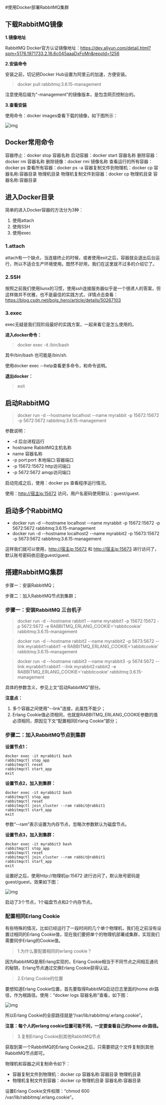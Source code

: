 #使用Docker部署RabbitMQ集群

## 下载RabbitMQ镜像

**1.镜像地址**

RabbitMQ Docker官方认证镜像地址：https://dev.aliyun.com/detail.html?spm=5176.1971733.2.16.6c045aaaDxFoMn&repoId=1256

**2.安装命令**

安装之前，切记把Docker Hub设置为阿里云的加速，方便安装。

> docker pull rabbitmq:3.6.15-management

注意使用后缀为"-management"的镜像版本，是包含网页控制台的。

**3.查看安装**

使用命令：docker images查看下载的镜像，如下图所示：

![img](http://icdn.apigo.cn/blog/rabbitmq-images.png)

## Docker常用命令

容器停止：docker stop 容器名称
       启动容器：docker start 容器名称
		删除容器：docker rm 容器名称
		删除镜像：docker rmi 镜像名称
		查看运行的所有容器：docker ps
		查看所有容器：docker ps -a
		容器复制文件到物理机：docker cp 容器名称:容器目录 物理机目录
		物理机复制文件到容器：docker cp 物理机目录 容器名称:容器目录

## 进入Docker目录

简单的进入Docker容器的方法分为3种：

1. 使用attach
2. 使用SSH
3. 使用exec

### 1.attach

attach有一个缺点，当连接终止的时候，或者使用exit之后，容器就会退出后台运行，所以不适合生产环境使用。既然不好用，我们在这里就不过多的介绍它了。

### 2.SSH

按照之前我们使用liunx的习惯，使用ssh连接服务器似乎是一个很诱人的答案，但这样做并不优雅，也不是最佳的实践方式，详情点击查看：https://blog.csdn.net/bolg_hero/article/details/50267103

### 3.exec

exec无疑是我们现阶段最好的实践方案，一起来看它是怎么使用的。

**进入docker命令：**

> docker exec -it /bin/bash

其中/bin/bash 也可能是/bin/sh.

使用docker exec --help查看更多命令，和命令说明。

**退出docker：**

> exit

## 启动RabbitMQ

> docker run -d --hostname localhost --name myrabbit -p 15672:15672 -p 5672:5672 rabbitmq:3.6.15-management

参数说明：

- -d 后台进程运行
- hostname RabbitMQ主机名称
- name 容器名称
- -p port:port 本地端口:容器端口
- -p 15672:15672 http访问端口
- -p 5672:5672 amqp访问端口

启动完成之后，使用：docker ps 查看程序运行情况。

使用：[http://宿主ip:15672](http://xn--ip-wz2c754c:15672/) 访问，用户名密码使用默认：guest/guest.

## 启动多个RabbitMQ

- docker run -d --hostname localhost --name myrabbit -p 15672:15672 -p 5672:5672 rabbitmq:3.6.15-management
- docker run -d --hostname localhost2 --name myrabbit2 -p 15673:15672 -p 5673:5672 rabbitmq:3.6.15-management

这样我们就可以使用，[http://宿主ip:15672](http://xn--ip-wz2c754c:15672/) 和 [http://宿主ip:15673](http://xn--ip-wz2c754c:15673/) 进行访问了，默认账号密码依旧是guest/guest.

## 搭建RabbitMQ集群

步骤一：安装RabbitMQ；

步骤二：加入RabbitMQ节点到集群；

### 步骤一：安装RabbitMQ 三台机子

> docker run -d --hostname rabbit1 --name myrabbit1 -p 15672:15672 -p 5672:5672 -e RABBITMQ_ERLANG_COOKIE='rabbitcookie' rabbitmq:3.6.15-management

> docker run -d --hostname rabbit2 --name myrabbit2 -p 5673:5672 --link myrabbit1:rabbit1 -e RABBITMQ_ERLANG_COOKIE='rabbitcookie' rabbitmq:3.6.15-management

> docker run -d --hostname rabbit3 --name myrabbit3 -p 5674:5672 --link myrabbit1:rabbit1 --link myrabbit2:rabbit2 -e RABBITMQ_ERLANG_COOKIE='rabbitcookie' rabbitmq:3.6.15-management

具体的参数含义，参见上文“启动RabbitMQ”部分。

**注意点：**

1. 多个容器之间使用“--link”连接，此属性不能少；
2. Erlang Cookie值必须相同，也就是RABBITMQ_ERLANG_COOKIE参数的值必须相同，原因见下文“配置相同Erlang Cookie”部分；

### 步骤二：加入RabbitMQ节点到集群

**设置节点1：**

 ```
 docker exec -it myrabbit1 bash
 rabbitmqctl stop_app 
 rabbitmqctl reset
 rabbitmqctl start_app
 exit
 ```


**设置节点2，加入到集群：**

```
docker exec -it myrabbit2 bash
rabbitmqctl stop_app
rabbitmqctl reset
rabbitmqctl join_cluster --ram rabbit@rabbit1
rabbitmqctl start_app
exit
```

参数“--ram”表示设置为内存节点，忽略次参数默认为磁盘节点。

**设置节点3，加入到集群：**

 ```
docker exec -it myrabbit3 bash
rabbitmqctl stop_app
rabbitmqctl reset
rabbitmqctl join_cluster --ram rabbit@rabbit1
rabbitmqctl start_app
exit
 ```



设置好之后，使用http://物理机ip:15672 进行访问了，默认账号密码是guest/guest，效果如下图：

![img](http://icdn.apigo.cn/blog/rabbitmq-cluster.png)

启动了3个节点，1个磁盘节点和2个内存节点。

### 配置相同Erlang Cookie

有些特殊的情况，比如已经运行了一段时间的几个单个物理机，我们在之前没有设置过相同的Erlang Cookie值，现在我们要把单个的物理机部署成集群，实现我们需要同步Erlang的Cookie值。

> 1.为什么要配置相同的erlang cookie？

因为RabbitMQ是用Erlang实现的，Erlang Cookie相当于不同节点之间相互通讯的秘钥，Erlang节点通过交换Erlang Cookie获得认证。

> 2.Erlang Cookie的位置

要想知道Erlang Cookie位置，首先要取得RabbitMQ启动日志里面的home dir路径，作为根路径。使用：“docker logs 容器名称”查看，如下图：

![img](http://icdn.apigo.cn/blog/rabbitmq-homedir.png)

所以Erlang Cookie的全部路径就是“/var/lib/rabbitmq/.erlang.cookie”。

**注意：每个人的erlang cookie位置可能不同，一定要查看自己的home dir路径。**

> 3.复制Erlang Cookie到其他RabbitMQ节点

获取到第一个RabbitMQ的Erlang Cookie之后，只需要把这个文件复制到其他RabbitMQ节点即可。

物理机和容器之间复制命令如下：

- 容器复制文件到物理机：docker cp 容器名称:容器目录 物理机目录
- 物理机复制文件到容器：docker cp 物理机目录 容器名称:容器目录

设置Erlang Cookie文件权限：“chmod 600 /var/lib/rabbitmq/.erlang.cookie”。

